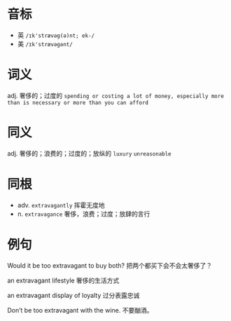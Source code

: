# 音标

- 英 `/ɪk'strævəg(ə)nt; ek-/`
- 美 `/ɪk'strævəgənt/`

# 词义

adj. 奢侈的；过度的
`spending or costing a lot of money, especially more than is necessary or more than you can afford`

# 同义

adj. 奢侈的；浪费的；过度的；放纵的
`luxury` `unreasonable`

# 同根

- adv. `extravagantly` 挥霍无度地
- n. `extravagance` 奢侈，浪费；过度；放肆的言行

# 例句

Would it be too extravagant to buy both?
把两个都买下会不会太奢侈了？

an extravagant lifestyle
奢侈的生活方式

an extravagant display of loyalty
过分表露忠诚

Don’t be too extravagant with the wine.
不要酗酒。


